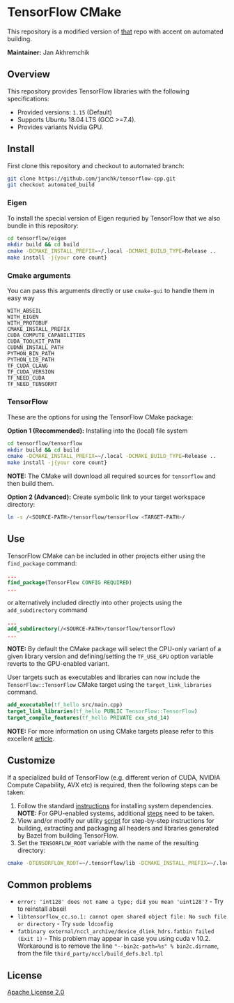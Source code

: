 # TensorFlow CMake

This repository is a modified version of [that](https://github.com/janchk/tensorflow-cpp) repo with accent on automated building.

**Maintainer:** Jan Akhremchik  

## Overview

This repository provides TensorFlow libraries with the following specifications:  

  - Provided versions: `1.15` (Default)
  - Supports Ubuntu 18.04 LTS (GCC >=7.4).  
  - Provides variants Nvidia GPU.  

## Install

First clone this repository and checkout to automated branch:
```bash
git clone https://github.com/janchk/tensorflow-cpp.git
git checkout automated_build
```

### Eigen

To install the special version of Eigen requried by TensorFlow that we also bundle in this repository:
```bash
cd tensorflow/eigen
mkdir build && cd build
cmake -DCMAKE_INSTALL_PREFIX=~/.local -DCMAKE_BUILD_TYPE=Release ..
make install -j{your core count}
```


### Cmake arguments

You can pass this arguments directly or use `cmake-gui` to handle them in easy way

`WITH_ABSEIL`\
`WITH_EIGEN`\
`WITH_PROTOBUF`\
`CMAKE_INSTALL_PREFIX`\
`CUDA_COMPUTE_CAPABILITIES`\
`CUDA_TOOLKIT_PATH`\
`CUDNN_INSTALL_PATH`\
`PYTHON_BIN_PATH`\
`PYTHON_LIB_PATH`\
`TF_CUDA_CLANG`\
`TF_CUDA_VERSION`\
`TF_NEED_CUDA`\
`TF_NEED_TENSORRT`


### TensorFlow

These are the options for using the TensorFlow CMake package:

**Option 1 (Recommended):** Installing into the (local) file system
```bash
cd tensorflow/tensorflow
mkdir build && cd build
cmake -DCMAKE_INSTALL_PREFIX=~/.local -DCMAKE_BUILD_TYPE=Release ..
make install -j{your core count}
```
**NOTE:** The CMake will download all required sources for `tensorflow` and then build them.

**Option 2 (Advanced):** Create symbolic link to your target workspace directory:
```bash
ln -s /<SOURCE-PATH>/tensorflow/tensorflow <TARGET-PATH>/
```

## Use

TensorFlow CMake can be included in other projects either using the `find_package` command:
```CMake
...
find_package(TensorFlow CONFIG REQUIRED)
...
```

or alternatively included directly into other projects using the `add_subdirectory` command
```CMake
...
add_subdirectory(/<SOURCE-PATH>/tensorflow/tensorflow)
...
```
**NOTE:** By default the CMake package will select the CPU-only variant of a given library version and defining/setting the `TF_USE_GPU` option variable reverts to the GPU-enabled variant.

User targets such as executables and libraries can now include the `TensorFlow::TensorFlow` CMake target using the `target_link_libraries` command.
```CMake
add_executable(tf_hello src/main.cpp)
target_link_libraries(tf_hello PUBLIC TensorFlow::TensorFlow)
target_compile_features(tf_hello PRIVATE cxx_std_14)
```
**NOTE:** For more information on using CMake targets please refer to this excellent [article](https://pabloariasal.github.io/2018/02/19/its-time-to-do-cmake-right/).


## Customize

If a specialized build of TensorFlow (e.g. different verion of CUDA, NVIDIA Compute Capability, AVX etc) is required, then the following steps can be taken:  
1. Follow the standard [instructions](https://www.tensorflow.org/install/source) for installing system dependencies.  
**NOTE:** For GPU-enabled systems, additional [steps](https://www.tensorflow.org/install/gpu) need to be taken.  
2. View and/or modify our utility [script](https://github.com/leggedrobotics/tensorflow-cpp/blob/master/tensorflow/bin/build.sh) for step-by-step instructions for building, extracting and packaging all headers and libraries generated by Bazel from building TensorFlow.  
3. Set the `TENSORFLOW_ROOT` variable with the name of the resulting directory:
```bash
cmake -DTENSORFLOW_ROOT=~/.tensorflow/lib -DCMAKE_INSTALL_PREFIX=~/.local -DCMAKE_BUILD_TYPE=Release ..
```

## Common problems
* `error: 'int128' does not name a type; did you mean 'uint128'?` - Try to reinstall abseil
* `libtensorflow_cc.so.1: cannot open shared object file: No such file or directory` - Try `sudo ldconfig`
* `fatbinary external/nccl_archive/device_dlink_hdrs.fatbin failed (Exit 1)` - 
This problem may appear in case you using cuda  v 10.2. Workaround is to remove the line 
`"--bin2c-path=%s" % bin2c.dirname`, from the file `third_party/nccl/build_defs.bzl.tpl`

## License

[Apache License 2.0](LICENSE)
